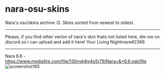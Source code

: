 # nara-osu-skins
Nara's osu!skins archive :D. Skins sorted from newest to oldest. 

-------------------------------------------------

Please, if you find other verion of nara's skin thats not listed here, dm me on discord so i can upload and add it here!
Your Living Nightmare#2368

-------------------------------------------------

Nara 6.6 - https://www.mediafire.com/file/130vykjby4o5r79/Nara+&+6.6.osk/file
![screenshot165](https://user-images.githubusercontent.com/84919892/193338429-d8642636-81f4-42ac-b5e3-c2b4f5544620.jpg)
